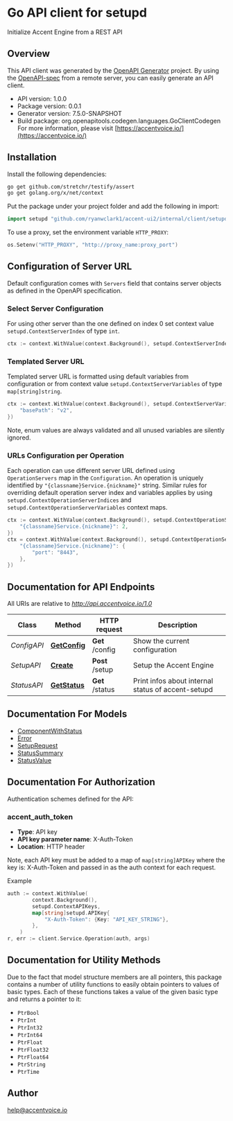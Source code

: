 # Go API client for setupd

Initialize Accent Engine from a REST API

## Overview
This API client was generated by the [OpenAPI Generator](https://openapi-generator.tech) project.  By using the [OpenAPI-spec](https://www.openapis.org/) from a remote server, you can easily generate an API client.

- API version: 1.0.0
- Package version: 0.0.1
- Generator version: 7.5.0-SNAPSHOT
- Build package: org.openapitools.codegen.languages.GoClientCodegen
For more information, please visit [https://accentvoice.io/](https://accentvoice.io/)

## Installation

Install the following dependencies:

```sh
go get github.com/stretchr/testify/assert
go get golang.org/x/net/context
```

Put the package under your project folder and add the following in import:

```go
import setupd "github.com/ryanwclark1/accent-ui2/internal/client/setupd"
```

To use a proxy, set the environment variable `HTTP_PROXY`:

```go
os.Setenv("HTTP_PROXY", "http://proxy_name:proxy_port")
```

## Configuration of Server URL

Default configuration comes with `Servers` field that contains server objects as defined in the OpenAPI specification.

### Select Server Configuration

For using other server than the one defined on index 0 set context value `setupd.ContextServerIndex` of type `int`.

```go
ctx := context.WithValue(context.Background(), setupd.ContextServerIndex, 1)
```

### Templated Server URL

Templated server URL is formatted using default variables from configuration or from context value `setupd.ContextServerVariables` of type `map[string]string`.

```go
ctx := context.WithValue(context.Background(), setupd.ContextServerVariables, map[string]string{
	"basePath": "v2",
})
```

Note, enum values are always validated and all unused variables are silently ignored.

### URLs Configuration per Operation

Each operation can use different server URL defined using `OperationServers` map in the `Configuration`.
An operation is uniquely identified by `"{classname}Service.{nickname}"` string.
Similar rules for overriding default operation server index and variables applies by using `setupd.ContextOperationServerIndices` and `setupd.ContextOperationServerVariables` context maps.

```go
ctx := context.WithValue(context.Background(), setupd.ContextOperationServerIndices, map[string]int{
	"{classname}Service.{nickname}": 2,
})
ctx = context.WithValue(context.Background(), setupd.ContextOperationServerVariables, map[string]map[string]string{
	"{classname}Service.{nickname}": {
		"port": "8443",
	},
})
```

## Documentation for API Endpoints

All URIs are relative to *http://api.accentvoice.io/1.0*

Class | Method | HTTP request | Description
------------ | ------------- | ------------- | -------------
*ConfigAPI* | [**GetConfig**](docs/ConfigAPI.md#getconfig) | **Get** /config | Show the current configuration
*SetupAPI* | [**Create**](docs/SetupAPI.md#create) | **Post** /setup | Setup the Accent Engine
*StatusAPI* | [**GetStatus**](docs/StatusAPI.md#getstatus) | **Get** /status | Print infos about internal status of accent-setupd


## Documentation For Models

 - [ComponentWithStatus](docs/ComponentWithStatus.md)
 - [Error](docs/Error.md)
 - [SetupRequest](docs/SetupRequest.md)
 - [StatusSummary](docs/StatusSummary.md)
 - [StatusValue](docs/StatusValue.md)


## Documentation For Authorization


Authentication schemes defined for the API:
### accent_auth_token

- **Type**: API key
- **API key parameter name**: X-Auth-Token
- **Location**: HTTP header

Note, each API key must be added to a map of `map[string]APIKey` where the key is: X-Auth-Token and passed in as the auth context for each request.

Example

```go
auth := context.WithValue(
		context.Background(),
		setupd.ContextAPIKeys,
		map[string]setupd.APIKey{
			"X-Auth-Token": {Key: "API_KEY_STRING"},
		},
	)
r, err := client.Service.Operation(auth, args)
```


## Documentation for Utility Methods

Due to the fact that model structure members are all pointers, this package contains
a number of utility functions to easily obtain pointers to values of basic types.
Each of these functions takes a value of the given basic type and returns a pointer to it:

* `PtrBool`
* `PtrInt`
* `PtrInt32`
* `PtrInt64`
* `PtrFloat`
* `PtrFloat32`
* `PtrFloat64`
* `PtrString`
* `PtrTime`

## Author

help@accentvoice.io

